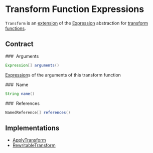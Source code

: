 # Transform Function Expressions

`Transform` is an [extension](#contract) of the [Expression](../expressions/Expression.md) abstraction for [transform functions](#implementations).

## Contract

### <span id="arguments"> Arguments

```java
Expression[] arguments()
```

[Expression](../expressions/Expression.md)s of the arguments of this transform function

### <span id="name"> Name

```java
String name()
```

### <span id="references"> References

```java
NamedReference[] references()
```

## Implementations

* [ApplyTransform](ApplyTransform.md)
* [RewritableTransform](RewritableTransform.md)
